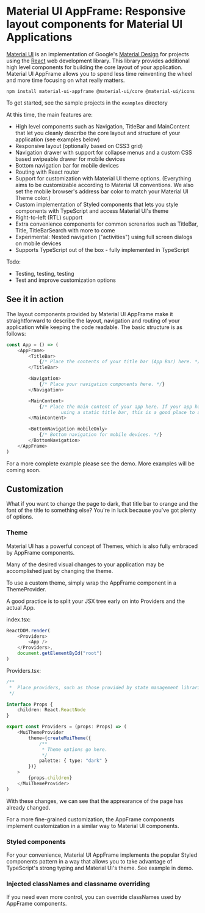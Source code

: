 # Material UI AppFrame: Responsive layout components for Material UI Applications

[Material UI](https://material-ui.com/) is an implementation of Google's [Material Design](https://material.io/) for projects using the [React](https://reactjs.org/) web development library. This library provides additional high level components for building the core layout of your application. Material UI AppFrame allows you to spend less time reinventing the wheel and more time focusing on what really matters.

```
npm install material-ui-appframe @material-ui/core @material-ui/icons
```

To get started, see the sample projects in the `examples` directory

At this time, the main features are:

- High level components such as Navigation, TitleBar and MainContent that let you cleanly describe the core layout and structure of your application (see examples below)
- Responsive layout (optionally based on CSS3 grid)
- Navigation drawer with support for collapse menus and a custom CSS based swipeable drawer for mobile devices
- Bottom navigation bar for mobile devices
- Routing with React router
- Support for customization with Material UI theme options. (Everything aims to be customizable according to Material UI conventions. We also set the mobile browser's address bar color to match your Material UI Theme color.)
- Custom implementation of Styled components that lets you style components with TypeScript and access Material UI's theme
- Right-to-left (RTL) support
- Extra convenience components for common screnarios such as TitleBar, Title, TitleBarSearch with more to come
- Experimental: Nested navigation ("activities") using full screen dialogs on mobile devices
- Supports TypeScript out of the box - fully implemented in TypeScript

Todo:

- Testing, testing, testing
- Test and improve customization options

## See it in action

The layout components provided by Material UI AppFrame make it straightforward to describe the layout, navigation and routing of your application while keeping the code readable. The basic structure is as follows:

```typescript
const App = () => (
    <AppFrame>
        <TitleBar>
            {/* Place the contents of your title bar (App Bar) here. */}
        </TitleBar>

        <Navigation>
            {/* Place your navigation components here. */}
        </Navigation>

        <MainContent>
            {/* Place the main content of your app here. If your app has multiple views and you're
                    using a static title bar, this is a good place to add routes to different views. */}
        </MainContent>

        <BottomNavigation mobileOnly>
            {/* Bottom navigation for mobile devices. */}
        </BottomNavigation>
    </AppFrame>
)
```

For a more complete example please see the demo. More examples will be coming soon.

## Customization

What if you want to change the page to dark, that title bar to orange and the font of the title to something else? You're in luck because you've got plenty of options.

### Theme

Material UI has a powerful concept of Themes, which is also fully embraced by AppFrame components. 

Many of the desired visual changes to your application may be accomplished just by changing the theme.

To use a custom theme, simply wrap the AppFrame component in a ThemeProvider.

A good practice is to split your JSX tree early on into Providers and the actual App.

index.tsx:
```typescript
ReactDOM.render(
	<Providers>
		<App />
	</Providers>,
	document.getElementById("root")
)
```

Providers.tsx:
```typescript
/**
 *  Place providers, such as those provided by state management libraries here.
 */

interface Props {
	children: React.ReactNode
}

export const Providers = (props: Props) => (
	<MuiThemeProvider
		theme={createMuiTheme({
            /**
             * Theme options go here.
             */
			palette: { type: "dark" }
		})}
	>
		{props.children}
	</MuiThemeProvider>
)
```

With these changes, we can see that the apprearance of the page has already changed.

For a more fine-grained customization, the AppFrame components implement customization in a similar way to Material UI components.

### Styled components

For your convenience, Material UI AppFrame implements the popular Styled components pattern in a way that allows you to 
take advantage of TypeScript's strong typing and Material UI's theme. See example in demo.

### Injected classNames and classname overriding

If you need even more control, you can override classNames used by AppFrame components.
